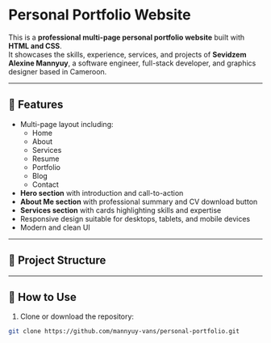 # Personal Portfolio Website

This is a **professional multi-page personal portfolio website** built with **HTML and CSS**.  
It showcases the skills, experience, services, and projects of **Sevidzem Alexine Mannyuy**, a software engineer, full-stack developer, and graphics designer based in Cameroon.

---

## 🌟 Features
- Multi-page layout including:  
  - Home  
  - About  
  - Services  
  - Resume  
  - Portfolio  
  - Blog  
  - Contact  
- **Hero section** with introduction and call-to-action  
- **About Me section** with professional summary and CV download button  
- **Services section** with cards highlighting skills and expertise  
- Responsive design suitable for desktops, tablets, and mobile devices  
- Modern and clean UI  

---

## 📂 Project Structure

---

## 🚀 How to Use
1. Clone or download the repository:
```bash
git clone https://github.com/mannyuy-vans/personal-portfolio.git
